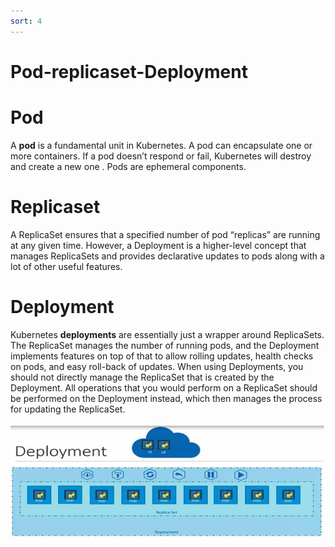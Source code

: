 ```yaml
---
sort: 4
---
```

# Pod-replicaset-Deployment

# Pod
A **pod** is a fundamental unit  in Kubernetes. A pod can encapsulate one or more containers. 
If a pod doesn’t respond or fail, Kubernetes will destroy and create a new one . 
Pods are ephemeral components.


# Replicaset
A ReplicaSet ensures that a specified number of pod “replicas” are running at any given time. However, a Deployment is a higher-level concept that manages ReplicaSets and provides declarative updates to pods along with a lot of other useful features. 


# Deployment
Kubernetes **deployments** are essentially just a wrapper around ReplicaSets. The ReplicaSet manages the number of running pods, and the Deployment implements features on top of that to allow rolling updates, health checks on pods, and easy roll-back of updates.
When using Deployments, you should not directly manage the ReplicaSet that is created by the Deployment. All operations that you would perform on a ReplicaSet should be performed on the Deployment instead, which then manages the process for updating the ReplicaSet. 


![deployment ](https://raw.githubusercontent.com/yaswanthvarma/kubernetes/gh-pages/images/pod-replicaset-deployment/pods-replicaset-deployments.JPG)




